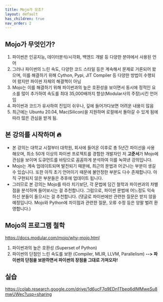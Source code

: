 ```yaml
---
title: Mojo가 모조?
layout: default
has_children: true
nav_order: 2
---
```



## Mojo가 무엇인가?
1. 파이썬은 인공지능, 데이터분석/시각화, 백엔드 개발 등 다양한 분야에서 사용된 언어
2. 그러나 파이썬의 느린 속도, 다양한 코드 스타일 등은 계속해서 문제로 거론되어 왔으며, 이를 해결하기 위해 Cython, Pypi, JIT Compiler 등 다양한 방법이 수행되어 왔지만 파이썬 자체의 해결책이 아님
3. Mojo는 이를 해결하기 위해 파이썬과의 높은 호환성을 보이면서 동시에 정적인 요소를 많이 추가하여 속도를 최대 35,000배까지 향상(Modular사의 주장)시킨 언어임
4. 파이썬과 코드가 유사하여 진입이 쉬우나, 깊에 들어가다보면 어려운 내용이 많음
5. 최근에는 Ubuntu 20.04, Mac(Silicon)을 지원하며 로컬에서 돌아갈 수 있게 됨에 따라 많은 관심을 받게 됨.

## 본 강의를 시작하며 🔥
* 본 강의는 대학교 시절부터 대학원, 회사에 들어온 이후로 총 5년간 파이선을 사용해오며, 최소 50개 이상의 파이썬 프로젝트를 경험한 개발자인 저 **고준서**가 Mojo에 관심을 보이며 도큐먼트를 바탕으로 꼼꼼하게 분석하여 이를 녹여낸 강의입니다.
* Mojo는 계속 업데이트되며 발전되기 때문에, 최근의 문법과 어긋나는 부분이 생길 수 있습니다. 또한 아직 초기 언어이기 때문에 불안정한 부분도 다수 존재합니다. 아직 구현되지 않은 부분들은 추후에 업데이트 됩니다.
* 그러므로 본 강의는 Mojo를 따라 치기보단, 각 문법에 담긴 철학과 파이썬과의 차별점을 분석하며 들어보시는 걸 추천합니다. 그럼으로, 파이썬 문법에 어느정도 익숙하신 분들이 들으시는 걸 추천합니다. (댓글로 파이썬에만 관련한 질문은 받지 않을 예정입니다. Mojo와 Python에 차이점과 관련한 질문, 오류 수정 등은 양팔 벌려 환영합니다.)

## Mojo의 프로그램 철학 
https://docs.modular.com/mojo/why-mojo.html

 1. 파이썬과의 높은 호환성 (Superset of Python)
 2. 파이썬의 단점인 느린 속도를 보완 (Compiler, MLIR, LLVM, Parallelism)
 **--> 파이썬의 단점을 보완하면서 파이썬의 장점을 그대로 가져오자!**

## 실습
https://colab.research.google.com/drive/1d6ucF7q9EDn1Tbeq6dlMMweSu8mwUWec?usp=sharing